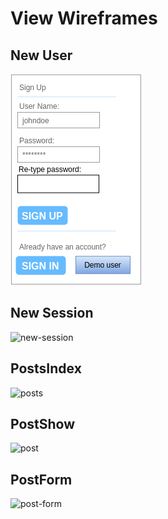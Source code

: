 # View Wireframes

## New User
![new-user]

## New Session
![new-session]

## PostsIndex
![posts]

## PostShow
![post]

## PostForm
![post-form]

[new-user]: ./wireframes/new_user.png
[new-session]: ./wireframes/new_session.png
[posts]: ./wireframes/root_posts.png
[post]: ./wireframes/post_show.png
[post-form]: ./wireframes/post_form.png
